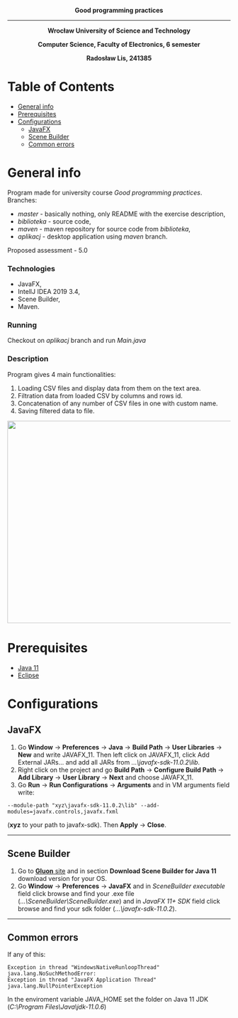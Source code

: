 **<p align="center"> Good programming practices </p>**
_________________________________
**<p align="center"> Wrocław University of Science and Technology </p>**
**<p align="center"> Computer Science, Faculty of Electronics, 6 semester </p>**
**<p align="center"> Radosław Lis, 241385 </p>**

# Table of Contents
- [General info](#desc)
- [Prerequisites](#pre)
- [Configurations](#conf)
  *  [JavaFX](#jav)
  *  [Scene Builder](#scene)
  *  [Common errors](#err)

<a name="desc"></a>

# General info
Program made for university course *Good programming practices*.
Branches:

* *master* - basically nothing, only README with the exercise description,
* *biblioteka* - source code,
* *maven* - maven repository for source code from *biblioteka*,
* *aplikacj* - desktop application using *maven* branch.

Proposed assessment - 5.0

<a name="tech1"></a>
### Technologies 
* JavaFX,
* IntellJ IDEA 2019 3.4,
* Scene Builder,
* Maven.

### Running
Checkout on *aplikacj* branch and run *Main.java*
### Description
Program gives 4 main functionalities:
1.  Loading CSV files and display data from them on the text area.
2.  Filtration data from loaded CSV by columns and rows id.
3.  Concatenation of any number of CSV files in one with custom name.
4.  Saving filtered data to file.

<img src="https://i.imgur.com/zkRc4Yy.png" width="555" height="456" />

<a name="pre"></a>
# Prerequisites
- [Java 11](https://www.oracle.com/java/technologies/javase-jdk11-downloads.html) 
- [Eclipse](https://www.eclipse.org/downloads/)

# Configurations

<a name="jav"></a>
## JavaFX
1. Go **Window** -> **Preferences** -> **Java** -> **Build Path** -> **User Libraries** -> **New** and write JAVAFX\_11. Then left click on JAVAFX_11, click Add External JARs... 
and add all JARs from *...\javafx-sdk-11.0.2\lib*.
2. Right click on the project and go **Build Path** -> **Configure Build Path** -> **Add Library** -> **User Library** -> **Next** and choose JAVAFX_11.
3. Go **Run** -> **Run Configurations** -> **Arguments** and in VM arguments field write:
```
--module-path "xyz\javafx-sdk-11.0.2\lib" --add-modules=javafx.controls,javafx.fxml
```
(**xyz** to your path to javafx-sdk). Then **Apply** -> **Close**.

___________________________________
<a name="scene"></a>
## Scene Builder
1. Go to [**Gluon** site](https://gluonhq.com/products/scene-builder/#download) and in section **Download Scene Builder for Java 11** download version for your OS.
2. Go **Window** -> **Preferences** -> **JavaFX** and in *SceneBuilder executable* field click browse and find your .exe file (*...\SceneBuilder\SceneBuilder.exe*) and in *JavaFX 11+ SDK* field click browse and find your sdk folder (*...\javafx-sdk-11.0.2*).
___________________________________
<a name="err"></a>
## Common errors
If any of this:
```
Exception in thread "WindowsNativeRunloopThread" java.lang.NoSuchMethodError: 
Exception in thread "JavaFX Application Thread" java.lang.NullPointerException
```

In the enviroment variable JAVA_HOME set the folder on Java 11 JDK (*C:\Program Files\Java\jdk-11.0.6*)
